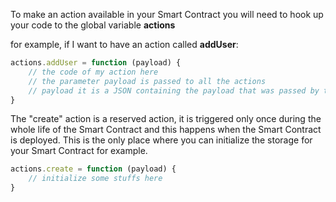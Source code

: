  To make an action available in your Smart Contract you will need to hook up your code to the global variable **actions**

for example, if I want to have an action called **addUser**:

```js
actions.addUser = function (payload) {
	// the code of my action here
	// the parameter payload is passed to all the actions
	// payload it is a JSON containing the payload that was passed by the user via the protocol
}
```

The "create" action is a reserved action, it is triggered only once during the whole life of the Smart Contract and this happens when the Smart Contract is deployed. This is the only place where you can initialize the storage for your Smart Contract for example.

```js
actions.create = function (payload) {
	// initialize some stuffs here
}
```